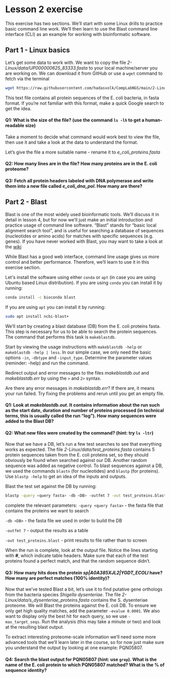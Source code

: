 # Lesson 2 exercise

This exercise has two sections. We’ll start with some Linux drills to practice basic command line work. We’ll then learn to use the Blast command line interface (CLI) as an example for working with bioinformatic software.

## Part 1 - Linux basics

Let’s get some data to work with. We want to copy the file *2-Linux/data/UP000000625_83333.fasta* to your local machine/server you are working on. We can download it from GitHub or use a ```wget``` command to fetch via the terminal
```bash
wget https://raw.githubusercontent.com/hadasvolk/CompLabNGS/main/2-Linux/data/UP000000625_83333.fasta
```
This text file contains all protein sequences of the E. coli bacteria, in fasta format. If you’re not familiar with this format, make a quick Google search to get the idea.

#### Q1: What is the size of the file? (use the command ```ls -lh``` to get a human-readable size)

Take a moment to decide what command would work best to view the file, then use it and take a look at the data to understand the format.

Let’s give the file a more suitable name - rename it to *e_coli_proteins.fasta*

#### Q2: How many lines are in the file? How many proteins are in the E. coli proteome?

#### Q3: Fetch all protein headers labeled with **DNA polymerase** and write them into a new file called *e_coli_dna_pol*. How many are there?

## Part 2 - Blast

Blast is one of the most widely used bioinformatic tools. We’ll discuss it in detail in lesson 4, but for now we’ll just make an initial introduction and practice usage of command line software. “Blast” stands for “basic local alignment search tool”, and is useful for searching a database of sequences (nucleotides or amino acids) for matches with specific sequences (e.g. genes). If you have never worked with Blast, you may want to take a look at the [wiki](https://en.wikipedia.org/wiki/BLAST_(biotechnology))

While Blast has a good web interface, command line usage gives us more control and better performance. Therefore, we’ll learn to use it in this exercise section.

Let's install the software using either ```conda``` or ```apt``` (in case you are using Ubuntu based Linux distribution). If you are using ```conda``` you can install it by running:
```bash
conda install -c bioconda blast
```
If you are using ```apt``` you can install it by running:
```bash
sudo apt install ncbi-blast+
```

We’ll start by creating a blast database (DB) from the E. coli proteins fasta. This step is necessary for us to be able to search the protein sequences. The command that performs this task is ```makeblastdb```.

Start by viewing the usage instructions with ```makeblastdb -help``` or ```makeblastdb -help | less```. In our simple case, we only need the basic options ```-in```, ```-dbtype``` and ```-input_type```. Determine the parameter values (reminder: -help) and run the command. 

Redirect output and error messages to the files *makeblastdb.out* and *makeblastdb.err* by using the ```>``` and ```2>``` syntax.

Are there any error messages in *makeblastdb.err*? If there are, it means your run failed. Try fixing the problems and rerun until you get an empty file.

#### Q1: Look at *makeblastdb.out*. It contains information about the run such as the start date, duration and number of proteins processed (in technical terms, this is usually called the run “log”). How many sequences were added to the Blast DB?

#### Q2: What new files were created by the command? (hint: try ```ls -ltr```)

Now that we have a DB, let’s run a few test searches to see that everything works as expected. The file *2-Linux/data/test_proteins.fasta* contains 5 protein sequences taken from the E. coli proteins set, so they should obviously be found when searched against our DB. Another random sequence was added as negative control. To blast sequences against a DB, we used the commands ```blastn``` (for nucleotides) and ```blastp``` (for proteins). Use ```blastp -help``` to get an idea of the inputs and outputs.

Blast the test set against the DB by running:
```bash
blastp -query <query fasta> -db <DB> -outfmt 7 -out test_proteins.blast
```
complete the relevant parameters:
```-query <query fasta>``` - the fasta file that contains the proteins we want to search

```-db <DB>``` - the fasta file we used in order to build the DB

```-outfmt 7``` - output the results as a table

```-out test_proteins.blast``` - print results to file rather than to screen

When the run is complete, look at the output file. Notice the lines starting with **#**, which indicate table headers. Make sure that each of the test proteins found a perfect match, and that the random sequence didn’t.

#### Q3: How many hits does the protein *sp|A0A385XJL2|YGDT_ECOLI* have? How many are perfect matches (100% identity)?

Now that we’ve tested Blast a bit, let’s use it to find putative gene orthologs from the bacteria species *Shigella dysenteriae*. The file *2-Linux/data/s_dysenteriae_proteins.fasta* contains the S. dysenteriae proteome. We will Blast the proteins against the E. coli DB. To ensure we only get high quality matches, add the parameter ```-evalue 0.0001```. We also want to display only the best hit for each query, so we use ```-max_target_seqs```. Run the analysis (this may take a minute or two) and look at the resulting blast output. 

To extract interesting proteome-scale information we’ll need some more advanced tools that we’ll learn later in the course, so for now just make sure you understand the output by looking at one example: PQN05807.

#### Q4: Search the blast output for PQN05807 (hint: use ```grep```). What is the name of the E. coli protein to which PQN05807 matched? What is the % of sequence identity?
